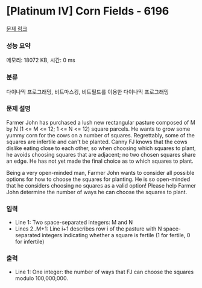 # [Platinum IV] Corn Fields - 6196 

[문제 링크](https://www.acmicpc.net/problem/6196) 

### 성능 요약

메모리: 18072 KB, 시간: 0 ms

### 분류

다이나믹 프로그래밍, 비트마스킹, 비트필드를 이용한 다이나믹 프로그래밍

### 문제 설명

<p>Farmer John has purchased a lush new rectangular pasture composed of M by N (1 <= M <= 12; 1 <= N <= 12) square parcels. He wants to grow some yummy corn for the cows on a number of squares. Regrettably, some of the squares are infertile and can't be planted. Canny FJ knows that the cows dislike eating close to each other, so when choosing which squares to plant, he avoids choosing squares that are adjacent; no two chosen squares share an edge. He has not yet made the final choice as to which squares to plant.</p>

<p>Being a very open-minded man, Farmer John wants to consider all possible options for how to choose the squares for planting. He is so open-minded that he considers choosing no squares as a valid option!  Please help Farmer John determine the number of ways he can choose the squares to plant.</p>

### 입력 

 <ul>
	<li>Line 1: Two space-separated integers: M and N</li>
	<li>Lines 2..M+1: Line i+1 describes row i of the pasture with N space-separated integers indicating whether a square is fertile (1 for fertile, 0  for infertile)</li>
</ul>

<p> </p>

### 출력 

 <ul>
	<li>Line 1: One integer: the number of ways that FJ can choose the squares modulo 100,000,000.</li>
</ul>

